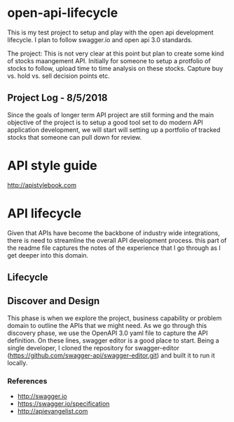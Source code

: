 # open-api-lifecycle
This is my test project to setup and play with the open api development lifecycle. 
I plan to follow swagger.io and open api 3.0 standards.

The project: This is not very clear at this point but plan to create some kind of stocks maangement API. Initially for someone to setup a protfolio of stocks to follow, upload time to 
time analysis on these stocks. Capture buy vs. hold vs. sell decision points etc. 

## Project Log - 8/5/2018
Since the goals of longer term API project are still forming and the main objective of the project
is to setup a good tool set to do modern API application development, we will start will setting 
up a portfolio of tracked stocks that someone can pull down for review. 

# API style guide
http://apistylebook.com

# API lifecycle
Given that APIs have become the backbone of industry wide integrations, there is need to streamline the overall API development process. this part of the readme file captures the notes of the experience that I go through as I get deeper into this domain. 

## Lifecycle

## Discover and Design
This phase is when we explore the project, business capability or problem domain to outline the APIs that we might need. As we go through this discovery phase, we use the OpenAPI 3.0 yaml file to capture the API definition. On these lines, swagger editor is a good place to start. Being a single developer, I cloned the repository for swagger-editor (https://github.com/swagger-api/swagger-editor.git) and built it to run it locally.   

### References
* http://swagger.io 
* https://swagger.io/specification
* http://apievangelist.com
